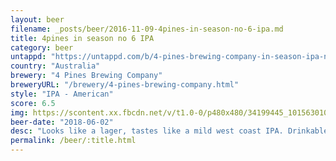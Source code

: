 ```yaml
---
layout: beer
filename: _posts/beer/2016-11-09-4pines-in-season-no-6-ipa.md
title: 4pines in season no 6 IPA
category: beer
untappd: "https://untappd.com/b/4-pines-brewing-company-in-season-ipa-no--6/2576391"
country: "Australia"
brewery: "4 Pines Brewing Company"
breweryURL: "/brewery/4-pines-brewing-company.html"
style: "IPA - American"
score: 6.5
img: https://scontent.xx.fbcdn.net/v/t1.0-0/p480x480/34199445_10156301083283745_8148673989925928960_n.jpg?_nc_cat=104&_nc_ht=scontent.xx&oh=a2481525d016d9d6d15daad841d57cfe&oe=5C923691
beer-date: "2018-06-02"
desc: "Looks like a lager, tastes like a mild west coast IPA. Drinkable but not exciting"
permalink: /beer/:title.html
---
```

